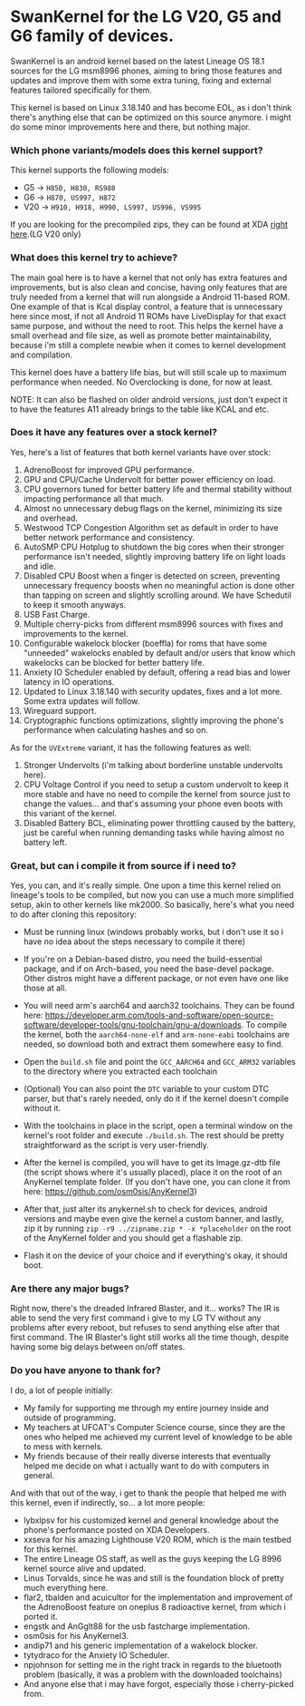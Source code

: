# SwanKernel for the LG V20, G5 and G6 family of devices.

SwanKernel is an android kernel based on the latest Lineage OS 18.1 sources for the LG msm8996 phones, aiming to bring those features and updates and improve them with some extra tuning, fixing and external features tailored specifically for them.

This kernel is based on Linux 3.18.140 and has become EOL, as i don't think there's anything else that can be optimized on this source anymore. i might do some minor improvements here and there, but nothing major.

### Which phone variants/models does this kernel support?

This kernel supports the following models:

* G5  -> `H850, H830, RS988`
*	G6  -> `H870, US997, H872`
*	V20 -> `H910, H918, H990, LS997, US996, VS995`

If you are looking for the precompiled zips, they can be found at XDA [right here](https://forum.xda-developers.com/t/kernel-3-18-140-swankernel-for-the-lg-v20.4352171/).(LG V20 only)

### What does this kernel try to achieve?

The main goal here is to have a kernel that not only has extra features and improvements, but is also clean and concise, having only features that are truly needed from a kernel that will run alongside a Android 11-based ROM. One example of that is Kcal display control, a feature that is unnecessary here since most, if not all Android 11 ROMs have LiveDisplay for that exact same purpose, and without the need to root. 
This helps the kernel have a small overhead and file size, as well as promote better maintainability, because i'm still a complete newbie when it comes to kernel development and compilation.

This kernel does have a battery life bias, but will still scale up to maximum performance when needed. No Overclocking is done, for now at least.

NOTE: It can also be flashed on older android versions, just don't expect it to have the features A11 already brings to the table like KCAL and etc.

### Does it have any features over a stock kernel?

Yes, here's a list of features that both kernel variants have over stock:

1. AdrenoBoost for improved GPU performance.
2. GPU and CPU/Cache Undervolt for better power efficiency on load.
3. CPU governors tuned for better battery life and thermal stability without impacting performance all that much.
4. Almost no unnecessary debug flags on the kernel, minimizing its size and overhead.
5. Westwood TCP Congestion Algorithm set as default in order to have better network performance and consistency.
6. AutoSMP CPU Hotplug to shutdown the big cores when their stronger performance isn't needed, slightly improving battery life on light loads and idle.
7. Disabled CPU Boost when a finger is detected on screen, preventing unnecessary frequency boosts when no meaningful action is done other than tapping on screen and slightly scrolling around. We have Schedutil to keep it smooth anyways.
8. USB Fast Charge.
9. Multiple cherry-picks from different msm8996 sources with fixes and improvements to the kernel.
10. Configurable wakelock blocker (boeffla) for roms that have some "unneeded" wakelocks enabled by default and/or users that know which wakelocks can be blocked for better battery life.
11. Anxiety IO Scheduler enabled by default, offering a read bias and lower latency in IO operations.
12. Updated to Linux 3.18.140 with security updates, fixes and a lot more. Some extra updates will follow.
13. Wireguard support.
14. Cryptographic functions optimizations, slightly improving the phone's performance when calculating hashes and so on.

As for the `UVExtreme` variant, it has the following features as well:

1. Stronger Undervolts (i'm talking about borderline unstable undervolts here).
2. CPU Voltage Control if you need to setup a custom undervolt to keep it more stable and have no need to compile the kernel from source just to change the values... and that's assuming your phone even boots with this variant of the kernel.
3. Disabled Battery BCL, eliminating power throttling caused by the battery, just be careful when running demanding tasks while having almost no battery left.

### Great, but can i compile it from source if i need to?

Yes, you can, and it's really simple. One upon a time this kernel relied on lineage's tools to be compiled, but now you can use a much more simplified setup, akin to other kernels like mk2000. So basically, here's what you need to do after cloning this repository:

* Must be running linux (windows probably works, but i don't use it so i have no idea about the steps necessary to compile it there)

* If you're on a Debian-based distro, you need the build-essential package, and if on Arch-based, you need the base-devel package. Other distros might have a different package, or not even have one like those at all.

* You will need arm's aarch64 and aarch32 toolchains. They can be found here: https://developer.arm.com/tools-and-software/open-source-software/developer-tools/gnu-toolchain/gnu-a/downloads. To compile the kernel, both the `aarch64-none-elf` and `arm-none-eabi` toolchains are needed, so download both and extract them somewhere easy to find.

* Open the `build.sh` file and point the `GCC_AARCH64` and `GCC_ARM32` variables to the directory where you extracted each toolchain

* (Optional) You can also point the `DTC` variable to your custom DTC parser, but that's rarely needed, only do it if the kernel doesn't compile without it.

* With the toolchains in place in the script, open a terminal window on the kernel's root folder and execute `./build.sh`. The rest should be pretty straightforward as the script is very user-friendly.

* After the kernel is compiled, you will have to get its Image.gz-dtb file (the script shows where it's usually placed), place it on the root of an AnyKernel template folder. (If you don't have one, you can clone it from here: https://github.com/osm0sis/AnyKernel3)

* After that, just alter its anykernel.sh to check for devices, android versions and maybe even give the kernel a custom banner, and lastly, zip it by running `zip -r9 ../zipname.zip * -x *placeholder` on the root of the AnyKernel folder and you should get a flashable zip.

* Flash it on the device of your choice and if everything's okay, it should boot.


### Are there any major bugs?

Right now, there's the dreaded Infrared Blaster, and it... works? The IR is able to send the very first command i give to my LG TV without any problems after every reboot, but refuses to send anything else after that first command. The IR Blaster's light still works all the time though, despite having some big delays between on/off states.

### Do you have anyone to thank for?

I do, a lot of people initially:

* My family for supporting me through my entire journey inside and outside of programming.
* My teachers at UFCAT's Computer Science course, since they are the ones who helped me achieved my current level of knowledge to be able to mess with kernels.
* My friends because of their really diverse interests that eventually helped me decide on what i actually want to do with computers in general.

And with that out of the way, i get to thank the people that helped me with this kernel, even if indirectly, so... a lot more people:
* lybxlpsv for his customized kernel and general knowledge about the phone's performance posted on XDA Developers.
* xxseva for his amazing Lighthouse V20 ROM, which is the main testbed for this kernel.
* The entire Lineage OS staff, as well as the guys keeping the LG 8996 kernel source alive and updated.
* Linus Torvalds, since he was and still is the foundation block of pretty much everything here.
* flar2, tbalden and acuicultor for the implementation and improvement of the AdrenoBoost feature on oneplus 8 radioactive kernel, from which i ported it.
* engstk and AnGglt88 for the usb fastcharge implementation.
* osm0sis for his AnyKernel3.
* andip71 and his generic implementation of a wakelock blocker.
* tytydraco for the Anxiety IO Scheduler.
* npjohnson for setting me in the right track in regards to the bluetooth problem (basically, it was a problem with the downloaded toolchains) 
* And anyone else that i may have forgot, especially those i cherry-picked from.
